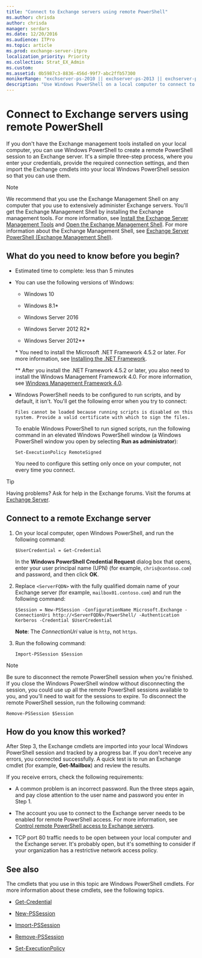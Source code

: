 ```yaml
---
title: "Connect to Exchange servers using remote PowerShell"
ms.author: chrisda
author: chrisda
manager: serdars
ms.date: 12/20/2016
ms.audience: ITPro
ms.topic: article
ms.prod: exchange-server-itpro
localization_priority: Priority
ms.collection: Strat_EX_Admin
ms.custom: 
ms.assetid: 0b5987c3-8836-456d-99f7-abc2ffb57300
monikerRange: "exchserver-ps-2010 || exchserver-ps-2013 || exchserver-ps-2016"
description: "Use Windows PowerShell on a local computer to connect to an Exchange Server."
---
```


# Connect to Exchange servers using remote PowerShell
If you don't have the Exchange management tools installed on your local computer, you can use Windows PowerShell to create a remote PowerShell session to an Exchange server. It's a simple three-step process, where you enter your credentials, provide the required connection settings, and then import the Exchange cmdlets into your local Windows PowerShell session so that you can use them.
  
> [!NOTE]
> We recommend that you use the Exchange Management Shell on any computer that you use to extensively administer Exchange servers. You'll get the Exchange Management Shell by installing the Exchange management tools. For more information, see [Install the Exchange Server Management Tools](https://technet.microsoft.com/library/71fcbe4c-783b-4f77-aabb-a21aa7a4ef23.aspx) and [Open the Exchange Management Shell](open-the-exchange-management-shell.md). For more information about the Exchange Management Shell, see [Exchange Server PowerShell (Exchange Management Shell)](exchange-management-shell.md). 
  
## What do you need to know before you begin?

- Estimated time to complete: less than 5 minutes
    
- You can use the following versions of Windows:
    
  - Windows 10
    
  - Windows 8.1\*

  - Windows Server 2016
    
  - Windows Server 2012 R2\*
    
  - Windows Server 2012\*\*
    
  \* You need to install the Microsoft .NET Framework 4.5.2 or later. For more information, see [Installing the .NET Framework](https://go.microsoft.com/fwlink/p/?LinkId=257868).
    
   \*\* After you install the .NET Framework 4.5.2 or later, you also need to install the Windows Management Framework 4.0. For more information, see [Windows Management Framework 4.0](https://go.microsoft.com/fwlink/p/?LinkId=391344).
    
- Windows PowerShell needs to be configured to run scripts, and by default, it isn't. You'll get the following error when you try to connect:
    
     `Files cannot be loaded because running scripts is disabled on this system. Provide a valid certificate with which to sign the files.`
    
    To enable Windows PowerShell to run signed scripts, run the following command in an elevated Windows PowerShell window (a Windows PowerShell window you open by selecting **Run as administrator**):
    
  ```
  Set-ExecutionPolicy RemoteSigned
  ```

    You need to configure this setting only once on your computer, not every time you connect.
    
> [!TIP]
> Having problems? Ask for help in the Exchange forums. Visit the forums at [Exchange Server](https://go.microsoft.com/fwlink/p/?linkId=60612). 
  
## Connect to a remote Exchange server

1. On your local computer, open Windows PowerShell, and run the following command:
    
    ```
    $UserCredential = Get-Credential
    ```

   In the **Windows PowerShell Credential Request** dialog box that opens, enter your user principal name (UPN) (for example, `chris@contoso.com`) and password, and then click **OK**.
    
2. Replace `<ServerFQDN>` with the fully qualified domain name of your Exchange server (for example, `mailbox01.contoso.com`) and run the following command:
    
    ```
    $Session = New-PSSession -ConfigurationName Microsoft.Exchange -ConnectionUri http://<ServerFQDN>/PowerShell/ -Authentication Kerberos -Credential $UserCredential
    ```

      **Note**: The _ConnectionUri_ value is `http`, not `https`.

3. Run the following command:
    
    ```
    Import-PSSession $Session
    ```

> [!NOTE]
> Be sure to disconnect the remote PowerShell session when you're finished. If you close the Windows PowerShell window without disconnecting the session, you could use up all the remote PowerShell sessions available to you, and you'll need to wait for the sessions to expire. To disconnect the remote PowerShell session, run the following command: 
  
   ```
   Remove-PSSession $Session
   ```

## How do you know this worked?

After Step 3, the Exchange cmdlets are imported into your local Windows PowerShell session and tracked by a progress bar. If you don't receive any errors, you connected successfully. A quick test is to run an Exchange cmdlet (for example, **Get-Mailbox**) and review the results.
  
If you receive errors, check the following requirements:
  
- A common problem is an incorrect password. Run the three steps again, and pay close attention to the user name and password you enter in Step 1.
    
- The account you use to connect to the Exchange server needs to be enabled for remote PowerShell access. For more information, see [Control remote PowerShell access to Exchange servers](control-remote-powershell-access-to-exchange-servers.md).
    
- TCP port 80 traffic needs to be open between your local computer and the Exchange server. It's probably open, but it's something to consider if your organization has a restrictive network access policy.
    
## See also

The cmdlets that you use in this topic are Windows PowerShell cmdlets. For more information about these cmdlets, see the following topics.
  
- [Get-Credential](https://go.microsoft.com/fwlink/p/?LinkId=389618)
    
- [New-PSSession](https://go.microsoft.com/fwlink/p/?LinkId=389621)
    
- [Import-PSSession](https://go.microsoft.com/fwlink/p/?LinkId=389619)
    
- [Remove-PSSession](https://go.microsoft.com/fwlink/p/?LinkId=389620)
    
- [Set-ExecutionPolicy](https://go.microsoft.com/fwlink/p/?LinkId=389623)
    

